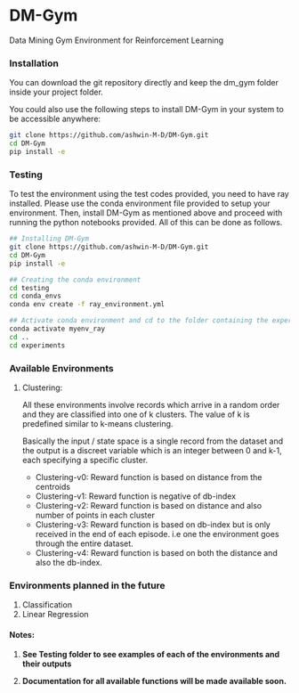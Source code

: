 # DM-Gym

Data Mining Gym Environment for Reinforcement Learning

### Installation

You can download the git repository directly and keep the dm_gym folder inside your project folder.

You could also use the following steps to install DM-Gym in your system to be accessible anywhere:

```bash
git clone https://github.com/ashwin-M-D/DM-Gym.git
cd DM-Gym
pip install -e
```

### Testing

To test the environment using the test codes provided, you need to have ray installed. Please use the conda environment file provided to setup your environment. Then, install DM-Gym as mentioned above and proceed with running the python notebooks provided. All of this can be done as follows.

```bash
## Installing DM-Gym
git clone https://github.com/ashwin-M-D/DM-Gym.git
cd DM-Gym
pip install -e

## Creating the conda environment
cd testing
cd conda_envs
conda env create -f ray_environment.yml

## Activate conda environment and cd to the folder containing the experiment files.
conda activate myenv_ray
cd ..
cd experiments
```



### Available Environments

1. Clustering:

   All these environments involve records which arrive in a random order and they are classified into one of k clusters. The value of k is predefined similar to k-means clustering.

   Basically the input / state space is a single record from the dataset and the output is a discreet variable which is an integer between 0 and k-1, each specifying a specific cluster.

   * Clustering-v0: Reward function is based on distance from the centroids
   * Clustering-v1: Reward function is negative of db-index
   * Clustering-v2: Reward function is based on distance and also number of points in each cluster
   * Clustering-v3: Reward function is based on db-index but is only received in the end of each episode. i.e one the environment goes through the entire dataset.
   * Clustering-v4: Reward function is based on both the distance and also the db-index.

### Environments planned in the future

1. Classification
2. Linear Regression

#### Notes:

1. **See Testing folder to see examples of each of the environments and their outputs**

2. **Documentation for all available functions will be made available soon.**
